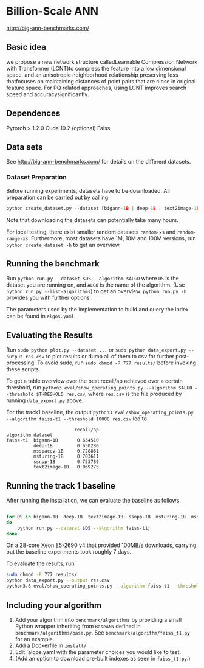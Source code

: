 # Billion-Scale ANN

<http://big-ann-benchmarks.com/>

## Basic idea

we propose a new network structure calledLearnable Compression Network with Transformer (LCNT)to  compress  the  feature  into  a  low  dimensional  space,  and an anisotropic neighborhood relationship preserving loss thatfocuses on maintaining distances of point pairs that are close in original feature space. For PQ related approaches, using LCNT improves search speed and accuracysignificantly. 

## Dependences

Pytorch > 1.2.0
Cuda 10.2 (optional)
Faiss

## Data sets

See <http://big-ann-benchmarks.com/> for details on the different datasets.

### Dataset Preparation

Before running experiments, datasets have to be downloaded. All preparation can be carried out by calling

```python
python create_dataset.py --dataset [bigann-1B | deep-1B | text2image-1B | ssnpp-1B | msturing-1B | msspacev-1B]
```

Note that downloading the datasets can potentially take many hours.

For local testing, there exist smaller random datasets `random-xs` and `random-range-xs`. 
Furthermore, most datasets have 1M, 10M and 100M versions, run `python create_dataset -h` to get an overview.


## Running the benchmark

Run `python run.py --dataset $DS --algorithm $ALGO` where `DS` is the dataset you are running on,
and `ALGO` is the name of the algorithm. (Use `python run.py --list-algorithms`) to get an overview.
`python run.py -h` provides you with further options.

The parameters used by the implementation to build and query the index can be found in `algos.yaml`.


## Evaluating the Results
Run `sudo python plot.py --dataset ...` or `sudo python data_export.py --output res.csv` to plot results or dump all of them to csv for further post-processing.
To avoid sudo, run `sudo chmod -R 777 results/` before invoking these scripts.

To get a table overview over the best recall/ap achieved over a certain threshold, run `python3 eval/show_operating_points.py --algorithm $ALGO --threshold $THRESHOLD res.csv`, where `res.csv` is the file produced by running `data_export.py` above.

For the track1 baseline, the output `python3 eval/show_operating_points.py --algorithm faiss-t1 --threshold 10000 res.csv` led to

```
                         recall/ap
algorithm dataset
faiss-t1  bigann-1B       0.634510
          deep-1B         0.650280
          msspacev-1B     0.728861
          msturing-1B     0.703611
          ssnpp-1B        0.753780
          text2image-1B   0.069275
```

## Running the track 1 baseline
After running the installation, we can evaluate the baseline as follows.

```bash

for DS in bigann-1B  deep-1B  text2image-1B  ssnpp-1B  msturing-1B  msspacev-1B;
do
    python run.py --dataset $DS --algorithm faiss-t1;
done
```

On a 28-core Xeon E5-2690 v4 that provided 100MB/s downloads, carrying out the baseline experiments took roughly 7 days.

To evaluate the results, run
```bash
sudo chmod -R 777 results/
python data_export.py --output res.csv
python3.8 eval/show_operating_points.py --algorithm faiss-t1 --threshold 10000
```

## Including your algorithm

1. Add your algorithm into `benchmark/algorithms` by providing a small Python wrapper inheriting from `BaseANN`  defined in `benchmark/algorithms/base.py`. See `benchmark/algorithm/faiss_t1.py` for an example.
2. Add a Dockerfile in `install/` 
3. Edit `algos.yaml with the parameter choices you would like to test.
4. (Add an option to download pre-built indexes as seen in `faiss_t1.py`.)

